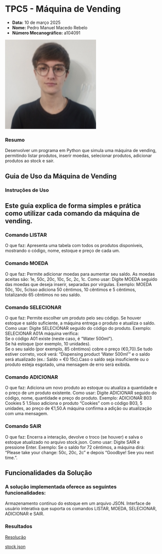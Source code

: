 # TPC5 - Máquina de Vending

- **Data:** 10 de março 2025
- **Nome:** Pedro Manuel Macedo Rebelo
- **Número Mecanográfico:** a104091
<img src="../foto.png" alt="foto" width="300">

### Resumo 
Desenvolver um programa em Python que simula uma máquina de vending, permitindo listar produtos, inserir moedas, selecionar produtos, adicionar produtos ao stock e sair.

## Guia de Uso da Máquina de Vending
### Instruções de Uso

## Este guia explica de forma simples e prática como utilizar cada comando da máquina de vending.
### Comando LISTAR

O que faz: Apresenta uma tabela com todos os produtos disponíveis, mostrando o código, nome, estoque e preço de cada um.

### Comando MOEDA

O que faz: Permite adicionar moedas para aumentar seu saldo. As moedas aceitas são: 1e, 50c, 20c, 10c, 5c, 2c, 1c.
Como usar: Digite MOEDA seguido das moedas que deseja inserir, separadas por vírgulas.
Exemplo: MOEDA 50c, 10c, 5cIsso adiciona 50 cêntimos, 10 cêntimos e 5 cêntimos, totalizando 65 cêntimos no seu saldo.

### Comando SELECIONAR

O que faz: Permite escolher um produto pelo seu código. Se houver estoque e saldo suficiente, a máquina entrega o produto e atualiza o saldo.
Como usar: Digite SELECIONAR seguido do código do produto.
Exemplo: SELECIONAR A01A máquina verifica:  
Se o código A01 existe (neste caso, é “Water 500ml”).  
Se há estoque (por exemplo, 10 unidades).  
Se o seu saldo (por exemplo, 85 cêntimos) cobre o preço (€0,70).Se tudo estiver correto, você verá: “Dispensing product ‘Water 500ml’” e o saldo será atualizado (ex.: Saldo = €0 15c).Caso o saldo seja insuficiente ou o produto esteja esgotado, uma mensagem de erro será exibida.


### Comando ADICIONAR

O que faz: Adiciona um novo produto ao estoque ou atualiza a quantidade e o preço de um produto existente.
Como usar: Digite ADICIONAR seguido do código, nome, quantidade e preço do produto.
Exemplo: ADICIONAR B03 Cookies 5 1.5Isso adiciona o produto “Cookies” com o código B03, 5 unidades, ao preço de €1,50.A máquina confirma a adição ou atualização com uma mensagem.

### Comando SAIR

O que faz: Encerra a interação, devolve o troco (se houver) e salva o estoque atualizado no arquivo stock.json.
Como usar: Digite SAIR e pressione Enter.
Exemplo: Se o saldo for 72 cêntimos, a máquina dirá: “Please take your change: 50c, 20c, 2c” e depois “Goodbye! See you next time.”.

## Funcionalidades da Solução
### A solução implementada oferece as seguintes funcionalidades:

Armazenamento contínuo do estoque em um arquivo JSON.
Interface de usuário interativa que suporta os comandos LISTAR, MOEDA, SELECIONAR, ADICIONAR e SAIR.




### Resultados
[Resolução](TPC5.py)

[stock json](stock.json)
